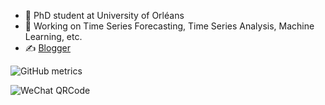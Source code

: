 - 🔭 PhD student at University of Orléans
- 🌱 Working on Time Series Forecasting, Time Series Analysis, Machine Learning, etc.
- ✍️ [Blogger](https://alainouyang.github.io/)

![GitHub metrics](https://metrics.lecoq.io/AlainOUYANG?languages=1&pagespeed=1&pagespeed.detailed=true)

![WeChat QRCode](https://tva1.sinaimg.cn/large/00831rSTgy1gccz6motdhj31o10hcdit.jpg)

